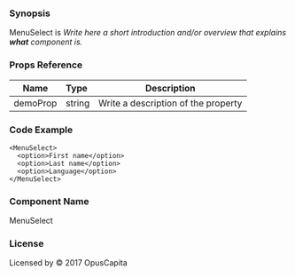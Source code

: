 ### Synopsis

MenuSelect is 
*Write here a short introduction and/or overview that explains **what** component is.*

### Props Reference

| Name                           | Type                    | Description                                                 |
| ------------------------------ | :---------------------- | ----------------------------------------------------------- |
| demoProp                       | string                  | Write a description of the property                         |

### Code Example

```
<MenuSelect>
  <option>First name</option>
  <option>Last name</option>
  <option>Language</option>
</MenuSelect>
```

### Component Name

MenuSelect

### License

Licensed by © 2017 OpusCapita

